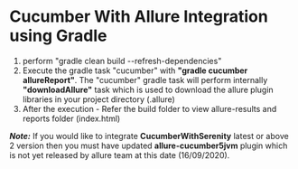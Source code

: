 # Cucumber With Allure Integration using Gradle

1. perform "gradle clean build --refresh-dependencies" <br>
2. Execute the gradle task "cucumber" with **"gradle cucumber allureReport"**. The "cucumber" gradle task will perform internally **"downloadAllure"** task which is used to download the allure plugin libraries in your project directory (.allure) <br>  
3. After the execution - Refer the build folder to view allure-results and reports folder (index.html)

_**Note:**_ If you would like to integrate **CucumberWithSerenity** latest or above 2 version then you must have updated **allure-cucumber5jvm** plugin which is not yet released by allure team at this date (16/09/2020). 
